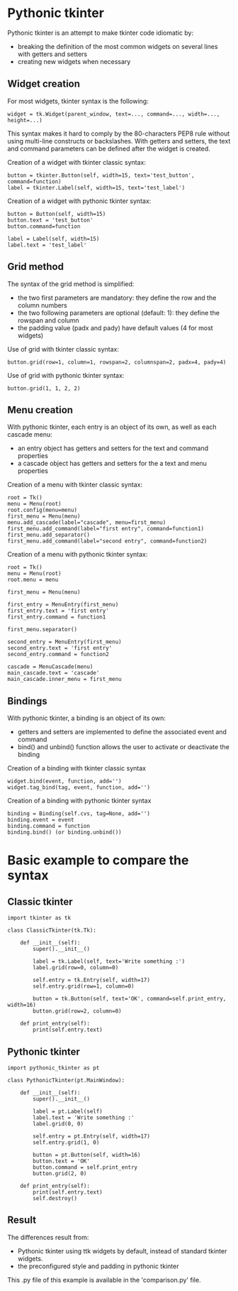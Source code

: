 # Pythonic tkinter
Pythonic tkinter is an attempt to make tkinter code idiomatic by:
- breaking the definition of the most common widgets on several lines with getters and setters
- creating new widgets when necessary

## Widget creation
For most widgets, tkinter syntax is the following:
```
widget = tk.Widget(parent_window, text=..., command=..., width=..., height=...)
```

This syntax makes it hard to comply by the 80-characters PEP8 rule without using multi-line constructs or backslashes.
With getters and setters, the text and command parameters can be defined after the widget is created.

Creation of a widget with tkinter classic syntax:
```
button = tkinter.Button(self, width=15, text='test_button', command=function)
label = tkinter.Label(self, width=15, text='test_label')
```

Creation of a widget with pythonic tkinter syntax:
```
button = Button(self, width=15)
button.text = 'test_button'
button.command=function

label = Label(self, width=15)
label.text = 'test_label'
```

## Grid method

The syntax of the grid method is simplified:
- the two first parameters are mandatory: they define the row and the column numbers
- the two following parameters are optional (default: 1): they define the rowspan and column
- the padding value (padx and pady) have default values (4 for most widgets)

Use of grid with tkinter classic syntax:
```
button.grid(row=1, column=1, rowspan=2, columnspan=2, padx=4, pady=4)
```

Use of grid with pythonic tkinter syntax:
```
button.grid(1, 1, 2, 2)
```

## Menu creation

With pythonic tkinter, each entry is an object of its own, as well as each cascade menu:
- an entry object has getters and setters for the text and command properties
- a cascade object has getters and setters for the a text and menu properties 

Creation of a menu with tkinter classic syntax:
```
root = Tk()
menu = Menu(root)
root.config(menu=menu)
first_menu = Menu(menu)
menu.add_cascade(label="cascade", menu=first_menu)
first_menu.add_command(label="first entry", command=function1)
first_menu.add_separator()
first_menu.add_command(label="second entry", command=function2)
```

Creation of a menu with pythonic tkinter syntax:
```
root = Tk()
menu = Menu(root)
root.menu = menu

first_menu = Menu(menu)

first_entry = MenuEntry(first_menu)
first_entry.text = 'first entry'
first_entry.command = function1

first_menu.separator()

second_entry = MenuEntry(first_menu)
second_entry.text = 'first entry'
second_entry.command = function2

cascade = MenuCascade(menu)
main_cascade.text = 'cascade'
main_cascade.inner_menu = first_menu
```

## Bindings

With pythonic tkinter, a binding is an object of its own:
- getters and setters are implemented to define the associated event and command
- bind() and unbind() function allows the user to activate or deactivate the binding

Creation of a binding with tkinter classic syntax
```
widget.bind(event, function, add='')
widget.tag_bind(tag, event, function, add='')
```

Creation of a binding with pythonic tkinter syntax
```
binding = Binding(self.cvs, tag=None, add='')
binding.event = event
binding.command = function
binding.bind() (or binding.unbind())
```

# Basic example to compare the syntax

## Classic tkinter
```
import tkinter as tk

class ClassicTkinter(tk.Tk):
    
    def __init__(self):
        super().__init__()
        
        label = tk.Label(self, text='Write something :')
        label.grid(row=0, column=0)
        
        self.entry = tk.Entry(self, width=17)
        self.entry.grid(row=1, column=0)
        
        button = tk.Button(self, text='OK', command=self.print_entry, width=16)
        button.grid(row=2, column=0)
        
    def print_entry(self):
        print(self.entry.text)
```

## Pythonic tkinter
```
import pythonic_tkinter as pt

class PythonicTkinter(pt.MainWindow):
    
    def __init__(self):
        super().__init__()
        
        label = pt.Label(self)
        label.text = 'Write something :'
        label.grid(0, 0)
        
        self.entry = pt.Entry(self, width=17)
        self.entry.grid(1, 0)
        
        button = pt.Button(self, width=16)
        button.text = 'OK'
        button.command = self.print_entry
        button.grid(2, 0)
        
    def print_entry(self):
        print(self.entry.text)
        self.destroy()
```

## Result

The differences result from:
- Pythonic tkinter using ttk widgets by default, instead of standard tkinter widgets.
- the preconfigured style and padding in pythonic tkinter

This .py file of this example is available in the 'comparison.py' file. 
